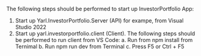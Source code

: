 The following steps should be performed to start up InvestorPortfolio App:
1. Start up Yarl.InvestorPortfolio.Server (API) for exampe, from Visual Studio 2022
2. Start up yarl.investorportfolio.client (Client). The following steps should be performed to run client from VS Code:
 a. Run from npm install from Ternimal
 b. Run npm run dev from Terminal
 c. Press F5 or Ctrl + F5